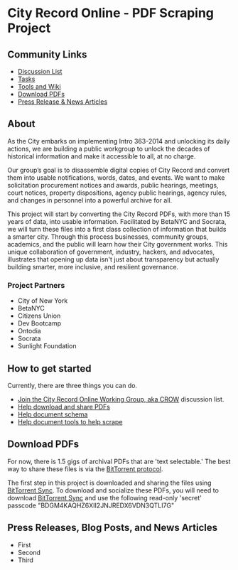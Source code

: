 # City Record Online - PDF Scraping Project


## Community Links
* [Discussion List](http://bitly.com/nyc-crow)
* [Tasks](https://github.com/CityOfNewYork/CROL-PDF/issues)
* [Tools and Wiki](https://github.com/CityOfNewYork/CROL-PDF/wiki)
* [Download PDFs](https://github.com/CityOfNewYork/CROL-PDF#download-pdfs)
* [Press Release & News Articles](https://github.com/CityOfNewYork/CROL-PDF#press-releases-blog-posts-and-news-articles)

## About
As the City embarks on implementing Intro 363-2014 and unlocking its daily actions, we are building a public workgroup to unlock the decades of historical information and make it accessible to all, at no charge. 

Our group’s goal is to disassemble digital copies of City Record and convert them into usable notifications, words, dates, and events. We want to make solicitation procurement notices and awards, public hearings, meetings, court notices, property dispositions, agency public hearings, agency rules, and changes in personnel into a powerful archive for all. 

This project will start by converting the City Record PDFs, with more than 15 years of data, into usable information. Facilitated by BetaNYC and Socrata, we will turn these files into a first class collection of information that builds a smarter city. Through this process businesses, community groups, academics, and the public will learn how their City government works. This unique collaboration of government, industry, hackers, and advocates, illustrates that opening up data isn't just about transparency but actually building smarter, more inclusive, and resilient governance.

### Project Partners
* City of New York
* BetaNYC
* Citizens Union 
* Dev Bootcamp 
* Ontodia
* Socrata
* Sunlight Foundation

## How to get started
Currently, there are three things you can do.
* [Join the City Record Online Working Group, aka CROW](http://bitly.com/nyc-crow) discussion list.
* [Help download and share PDFs](https://github.com/CityOfNewYork/CROL-PDF#download-pdfs)
* [Help document schema](https://github.com/CityOfNewYork/CROL-PDF/wiki)
* [Help document tools to help scrape](https://github.com/CityOfNewYork/CROL-PDF/wiki/Scraping-tools)



## Download PDFs
For now, there is 1.5 gigs of archival PDFs that are 'text selectable.' The best way to share these files is via the [BitTorrent protocol](http://en.wikipedia.org/wiki/BitTorrent). 

The first step in this project is downloaded and sharing the files using [BitTorrent Sync](http://www.bittorrent.com/sync/get-started). To download and socialize these PDFs, you will need to download [BitTorrent Sync](http://www.bittorrent.com/sync/get-started) and use the following read-only 'secret' passcode "BDGM4KAQHZ6XII2JNJREDX6VDN3QTLI7G"

## Press Releases, Blog Posts, and News Articles
* First
* Second
* Third

